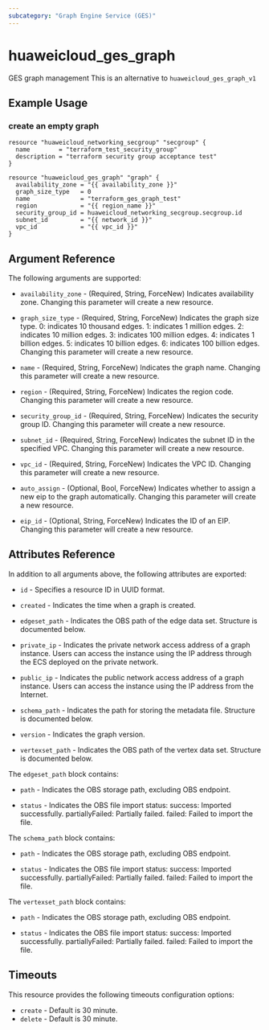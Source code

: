 ```yaml
---
subcategory: "Graph Engine Service (GES)"
---
```


# huaweicloud_ges_graph

GES graph management
This is an alternative to `huaweicloud_ges_graph_v1`

## Example Usage

### create an empty graph

```hcl
resource "huaweicloud_networking_secgroup" "secgroup" {
  name        = "terraform_test_security_group"
  description = "terraform security group acceptance test"
}

resource "huaweicloud_ges_graph" "graph" {
  availability_zone = "{{ availability_zone }}"
  graph_size_type   = 0
  name              = "terraform_ges_graph_test"
  region            = "{{ region_name }}"
  security_group_id = huaweicloud_networking_secgroup.secgroup.id
  subnet_id         = "{{ network_id }}"
  vpc_id            = "{{ vpc_id }}"
}
```

## Argument Reference

The following arguments are supported:

* `availability_zone` - (Required, String, ForceNew) Indicates availability zone.  Changing this parameter will create a new resource.

* `graph_size_type` - (Required, String, ForceNew) Indicates the graph size type.   0: indicates 10 thousand edges.   1:
  indicates 1 million edges.   2: indicates 10 million edges.   3:
  indicates 100 million edges.   4: indicates 1 billion edges.   5:
  indicates 10 billion edges.   6: indicates 100 billion edges.  Changing this parameter will create a new resource.

* `name` - (Required, String, ForceNew) Indicates the graph name.  Changing this parameter will create a new resource.

* `region` - (Required, String, ForceNew) Indicates the region code.  Changing this parameter will create a new resource.

* `security_group_id` - (Required, String, ForceNew) Indicates the security group ID.  Changing this parameter will create a new resource.

* `subnet_id` - (Required, String, ForceNew) Indicates the subnet ID in the specified VPC.  Changing this parameter will create a new resource.

* `vpc_id` - (Required, String, ForceNew) Indicates the VPC ID.  Changing this parameter will create a new resource.

* `auto_assign` - (Optional, Bool, ForceNew) Indicates whether to assign a new eip to the graph automatically.  Changing this parameter will create a new resource.

* `eip_id` - (Optional, String, ForceNew) Indicates the ID of an EIP.  Changing this parameter will create a new resource.

## Attributes Reference

In addition to all arguments above, the following attributes are exported:

* `id` - Specifies a resource ID in UUID format.

* `created` - Indicates the time when a graph is created.

* `edgeset_path` - Indicates the OBS path of the edge data set. Structure is documented below.

* `private_ip` - Indicates the private network access address of a graph instance.
  Users can access the instance using the IP address through the ECS
  deployed on the private network.

* `public_ip` - Indicates the public network access address of a graph instance.
  Users can access the instance using the IP address from the Internet.

* `schema_path` - Indicates the path for storing the metadata file. Structure is documented below.

* `version` - Indicates the graph version.

* `vertexset_path` - Indicates the OBS path of the vertex data set. Structure is documented below.

The `edgeset_path` block contains:

* `path` - Indicates the OBS storage path, excluding OBS endpoint.

* `status` - Indicates the OBS file import status:   success: Imported
  successfully.   partiallyFailed: Partially failed.   failed:
  Failed to import the file.

The `schema_path` block contains:

* `path` - Indicates the OBS storage path, excluding OBS endpoint.

* `status` - Indicates the OBS file import status:
success: Imported successfully. partiallyFailed: Partially failed. failed: Failed to import the file.

The `vertexset_path` block contains:

* `path` - Indicates the OBS storage path, excluding OBS endpoint.

* `status` - Indicates the OBS file import status:
success: Imported successfully. partiallyFailed: Partially failed. failed: Failed to import the file.

## Timeouts
This resource provides the following timeouts configuration options:
* `create` - Default is 30 minute.
* `delete` - Default is 30 minute.

